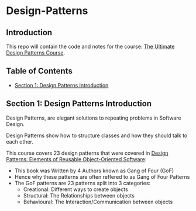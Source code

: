 # Design-Patterns

## Introduction

This repo will contain the code and notes for the course: [The Ultimate Design Patterns Course](https://codewithmosh.com/courses/759570/).

## Table of Contents

- [Section 1: Design Patterns Introduction](#section-1-design-patterns-introduction)

## Section 1: Design Patterns Introduction

Design Patterns, are elegant solutions to repeating problems in Software Design.

Design Patterns show how to structure classes and how they should talk to each other.

This course covers 23 design patterns that were covered in [Design Patterns: Elements of Reusable Object-Oriented Software](https://en.wikipedia.org/wiki/Design_Patterns):

- This book was Written by 4 Authors known as Gang of Four (GoF)
- Hence why these patterns are often reffered to as Gang of Four Patterns
- The GoF patterns are 23 patterns split into 3 categories:
  - Creational: Different ways to create objects
  - Structural: The Relationships between objects
  - Behavioural: The Interaction/Communication between objects
